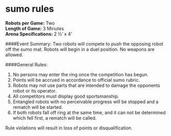 # sumo rules

**Robots per Game:** Two  
**Length of Game:** 3 Minutes  
**Arena Specifications:** 2 ½’ x 4’   

####Event Summary: 
Two robots will compete to push the opposing robot off the sumo mat. Robots will begin in a duel position. No weapons are allowed. 

####General Rules:
1. No persons may enter the ring once the competition has begun. 
2. Points will be accrued in accordance to official sumo rubric. 
3. Robots may not use parts that are intended to damage the opponents robot or its operator.
4. All competitors must display good sportsmanship.
5. Entangled robots with no perceivable progress will be stopped and a rematch will be started. 
6. If both robots fall off ring at the same time, and it can not be determined which fell first, a rematch will be called.

Rule violations will result in loss of points or disqualification. 